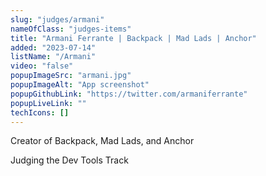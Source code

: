 ```yaml
---
slug: "judges/armani"
nameOfClass: "judges-items"
title: "Armani Ferrante | Backpack | Mad Lads | Anchor"
added: "2023-07-14"
listName: "/Armani"
video: "false"
popupImageSrc: "armani.jpg"
popupImageAlt: "App screenshot"
popupGithubLink: "https://twitter.com/armaniferrante"
popupLiveLink: ""
techIcons: []
---
```


Creator of Backpack, Mad Lads, and Anchor

Judging the Dev Tools Track
